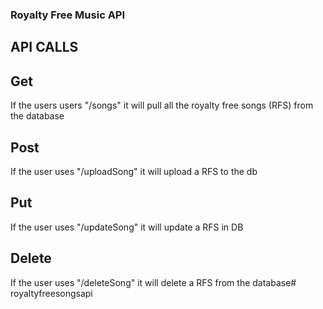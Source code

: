 ### Royalty Free Music API

## API CALLS

## Get

If the users users "/songs" it will pull all the royalty free songs (RFS) from the database

## Post 
If the user uses "/uploadSong" it will upload a RFS to the db

## Put
If the user uses "/updateSong" it will update a RFS in DB

## Delete

If the user uses "/deleteSong" it will delete a RFS from the database# royaltyfreesongsapi
